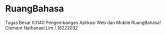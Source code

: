 # RuangBahasa

Tugas Besar II3140 Pengembangan Aplikasi Web dan Mobile RuangBahasa!
Clement Nathanael Lim / 18222032


